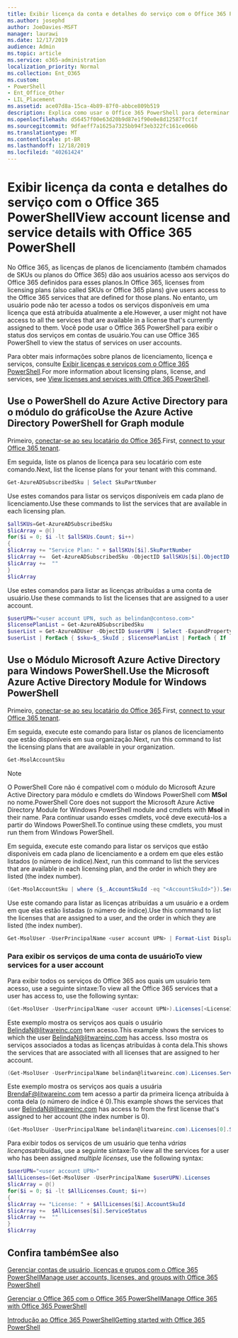 ```yaml
---
title: Exibir licença da conta e detalhes do serviço com o Office 365 PowerShell
ms.author: josephd
author: JoeDavies-MSFT
manager: laurawi
ms.date: 12/17/2019
audience: Admin
ms.topic: article
ms.service: o365-administration
localization_priority: Normal
ms.collection: Ent_O365
ms.custom:
- PowerShell
- Ent_Office_Other
- LIL_Placement
ms.assetid: ace07d8a-15ca-4b89-87f0-abbce809b519
description: Explica como usar o Office 365 PowerShell para determinar os serviços do Office 365 que foram atribuídos aos usuários.
ms.openlocfilehash: d56457f00e63d20b9d87e1f90e0e8d12587fcc1f
ms.sourcegitcommit: 9dfaeff7a1625a7325bb94f3eb322fc161ce066b
ms.translationtype: MT
ms.contentlocale: pt-BR
ms.lasthandoff: 12/18/2019
ms.locfileid: "40261424"
---
```

# <a name="view-account-license-and-service-details-with-office-365-powershell"></a><span data-ttu-id="970f5-103">Exibir licença da conta e detalhes do serviço com o Office 365 PowerShell</span><span class="sxs-lookup"><span data-stu-id="970f5-103">View account license and service details with Office 365 PowerShell</span></span>

<span data-ttu-id="970f5-104">No Office 365, as licenças de planos de licenciamento (também chamados de SKUs ou planos do Office 365) dão aos usuários acesso aos serviços do Office 365 definidos para esses planos.</span><span class="sxs-lookup"><span data-stu-id="970f5-104">In Office 365, licenses from licensing plans (also called SKUs or Office 365 plans) give users access to the Office 365 services that are defined for those plans.</span></span> <span data-ttu-id="970f5-105">No entanto, um usuário pode não ter acesso a todos os serviços disponíveis em uma licença que está atribuída atualmente a ele.</span><span class="sxs-lookup"><span data-stu-id="970f5-105">However, a user might not have access to all the services that are available in a license that's currently assigned to them.</span></span> <span data-ttu-id="970f5-106">Você pode usar o Office 365 PowerShell para exibir o status dos serviços em contas de usuário.</span><span class="sxs-lookup"><span data-stu-id="970f5-106">You can use Office 365 PowerShell to view the status of services on user accounts.</span></span> 

<span data-ttu-id="970f5-107">Para obter mais informações sobre planos de licenciamento, licença e serviços, consulte [Exibir licenças e serviços com o Office 365 PowerShell](view-licenses-and-services-with-office-365-powershell.md).</span><span class="sxs-lookup"><span data-stu-id="970f5-107">For more information about licensing plans, license, and services, see [View licenses and services with Office 365 PowerShell](view-licenses-and-services-with-office-365-powershell.md).</span></span>

## <a name="use-the-azure-active-directory-powershell-for-graph-module"></a><span data-ttu-id="970f5-108">Use o PowerShell do Azure Active Directory para o módulo do gráfico</span><span class="sxs-lookup"><span data-stu-id="970f5-108">Use the Azure Active Directory PowerShell for Graph module</span></span>

<span data-ttu-id="970f5-109">Primeiro, [conectar-se ao seu locatário do Office 365](connect-to-office-365-powershell.md#connect-with-the-azure-active-directory-powershell-for-graph-module).</span><span class="sxs-lookup"><span data-stu-id="970f5-109">First, [connect to your Office 365 tenant](connect-to-office-365-powershell.md#connect-with-the-azure-active-directory-powershell-for-graph-module).</span></span>
  
<span data-ttu-id="970f5-110">Em seguida, liste os planos de licença para seu locatário com este comando.</span><span class="sxs-lookup"><span data-stu-id="970f5-110">Next, list the license plans for your tenant with this command.</span></span>

```powershell
Get-AzureADSubscribedSku | Select SkuPartNumber
```

<span data-ttu-id="970f5-111">Use estes comandos para listar os serviços disponíveis em cada plano de licenciamento.</span><span class="sxs-lookup"><span data-stu-id="970f5-111">Use these commands to list the services that are available in each licensing plan.</span></span>

```powershell
$allSKUs=Get-AzureADSubscribedSku
$licArray = @()
for($i = 0; $i -lt $allSKUs.Count; $i++)
{
$licArray += "Service Plan: " + $allSKUs[$i].SkuPartNumber
$licArray +=  Get-AzureADSubscribedSku -ObjectID $allSKUs[$i].ObjectID | Select -ExpandProperty ServicePlans
$licArray +=  ""
}
$licArray
```

<span data-ttu-id="970f5-112">Use estes comandos para listar as licenças atribuídas a uma conta de usuário.</span><span class="sxs-lookup"><span data-stu-id="970f5-112">Use these commands to list the licenses that are assigned to a user account.</span></span>

```powershell
$userUPN="<user account UPN, such as belindan@contoso.com>"
$licensePlanList = Get-AzureADSubscribedSku
$userList = Get-AzureADUser -ObjectID $userUPN | Select -ExpandProperty AssignedLicenses | Select SkuID 
$userList | ForEach { $sku=$_.SkuId ; $licensePlanList | ForEach { If ( $sku -eq $_.ObjectId.substring($_.ObjectId.length - 36, 36) ) { Write-Host $_.SkuPartNumber } } }
```

## <a name="use-the-microsoft-azure-active-directory-module-for-windows-powershell"></a><span data-ttu-id="970f5-113">Use o Módulo Microsoft Azure Active Directory para Windows PowerShell.</span><span class="sxs-lookup"><span data-stu-id="970f5-113">Use the Microsoft Azure Active Directory Module for Windows PowerShell</span></span>

<span data-ttu-id="970f5-114">Primeiro, [conectar-se ao seu locatário do Office 365](connect-to-office-365-powershell.md#connect-with-the-microsoft-azure-active-directory-module-for-windows-powershell).</span><span class="sxs-lookup"><span data-stu-id="970f5-114">First, [connect to your Office 365 tenant](connect-to-office-365-powershell.md#connect-with-the-microsoft-azure-active-directory-module-for-windows-powershell).</span></span>

<span data-ttu-id="970f5-115">Em seguida, execute este comando para listar os planos de licenciamento que estão disponíveis em sua organização.</span><span class="sxs-lookup"><span data-stu-id="970f5-115">Next, run this command to list the licensing plans that are available in your organization.</span></span> 

```powershell
Get-MsolAccountSku
```
>[!Note]
><span data-ttu-id="970f5-116">O PowerShell Core não é compatível com o módulo do Microsoft Azure Active Directory para módulo e cmdlets do Windows PowerShell com **MSol** no nome.</span><span class="sxs-lookup"><span data-stu-id="970f5-116">PowerShell Core does not support the Microsoft Azure Active Directory Module for Windows PowerShell module and cmdlets with **Msol** in their name.</span></span> <span data-ttu-id="970f5-117">Para continuar usando esses cmdlets, você deve executá-los a partir do Windows PowerShell.</span><span class="sxs-lookup"><span data-stu-id="970f5-117">To continue using these cmdlets, you must run them from Windows PowerShell.</span></span>
>

<span data-ttu-id="970f5-118">Em seguida, execute este comando para listar os serviços que estão disponíveis em cada plano de licenciamento e a ordem em que eles estão listados (o número de índice).</span><span class="sxs-lookup"><span data-stu-id="970f5-118">Next, run this command to list the services that are available in each licensing plan, and the order in which they are listed (the index number).</span></span>

```powershell
(Get-MsolAccountSku | where {$_.AccountSkuId -eq "<AccountSkuId>"}).ServiceStatus
```
  
<span data-ttu-id="970f5-119">Use este comando para listar as licenças atribuídas a um usuário e a ordem em que elas estão listadas (o número de índice).</span><span class="sxs-lookup"><span data-stu-id="970f5-119">Use this command to list the licenses that are assigned to a user, and the order in which they are listed (the index number).</span></span>

```powershell
Get-MsolUser -UserPrincipalName <user account UPN> | Format-List DisplayName,Licenses
```

### <a name="to-view-services-for-a-user-account"></a><span data-ttu-id="970f5-120">Para exibir os serviços de uma conta de usuário</span><span class="sxs-lookup"><span data-stu-id="970f5-120">To view services for a user account</span></span>

<span data-ttu-id="970f5-121">Para exibir todos os serviços do Office 365 aos quais um usuário tem acesso, use a seguinte sintaxe:</span><span class="sxs-lookup"><span data-stu-id="970f5-121">To view all the Office 365 services that a user has access to, use the following syntax:</span></span>
  
```powershell
(Get-MsolUser -UserPrincipalName <user account UPN>).Licenses[<LicenseIndexNumber>].ServiceStatus
```

<span data-ttu-id="970f5-122">Este exemplo mostra os serviços aos quais o usuário BelindaN@litwareinc.com tem acesso.</span><span class="sxs-lookup"><span data-stu-id="970f5-122">This example shows the services to which the user BelindaN@litwareinc.com has access.</span></span> <span data-ttu-id="970f5-123">Isso mostra os serviços associados a todas as licenças atribuídas à conta dela.</span><span class="sxs-lookup"><span data-stu-id="970f5-123">This shows the services that are associated with all licenses that are assigned to her account.</span></span>
  
```powershell
(Get-MsolUser -UserPrincipalName belindan@litwareinc.com).Licenses.ServiceStatus
```

<span data-ttu-id="970f5-124">Este exemplo mostra os serviços aos quais a usuária BrendaF@litwareinc.com tem acesso a partir da primeira licença atribuída à conta dela (o número de índice é 0).</span><span class="sxs-lookup"><span data-stu-id="970f5-124">This example shows the services that user BelindaN@litwareinc.com has access to from the first license that's assigned to her account (the index number is 0).</span></span>
  
```powershell
(Get-MsolUser -UserPrincipalName belindan@litwareinc.com).Licenses[0].ServiceStatus
```

<span data-ttu-id="970f5-125">Para exibir todos os serviços de um usuário que tenha *várias licenças*atribuídas, use a seguinte sintaxe:</span><span class="sxs-lookup"><span data-stu-id="970f5-125">To view all the services for a user who has been assigned *multiple licenses*, use the following syntax:</span></span>

```powershell
$userUPN="<user account UPN>"
$AllLicenses=(Get-MsolUser -UserPrincipalName $userUPN).Licenses
$licArray = @()
for($i = 0; $i -lt $AllLicenses.Count; $i++)
{
$licArray += "License: " + $AllLicenses[$i].AccountSkuId
$licArray +=  $AllLicenses[$i].ServiceStatus
$licArray +=  ""
}
$licArray
```
 
## <a name="see-also"></a><span data-ttu-id="970f5-126">Confira também</span><span class="sxs-lookup"><span data-stu-id="970f5-126">See also</span></span>

[<span data-ttu-id="970f5-127">Gerenciar contas de usuário, licenças e grupos com o Office 365 PowerShell</span><span class="sxs-lookup"><span data-stu-id="970f5-127">Manage user accounts, licenses, and groups with Office 365 PowerShell</span></span>](manage-user-accounts-and-licenses-with-office-365-powershell.md)
  
[<span data-ttu-id="970f5-128">Gerenciar o Office 365 com o Office 365 PowerShell</span><span class="sxs-lookup"><span data-stu-id="970f5-128">Manage Office 365 with Office 365 PowerShell</span></span>](manage-office-365-with-office-365-powershell.md)
  
[<span data-ttu-id="970f5-129">Introdução ao Office 365 PowerShell</span><span class="sxs-lookup"><span data-stu-id="970f5-129">Getting started with Office 365 PowerShell</span></span>](getting-started-with-office-365-powershell.md)
